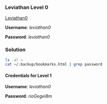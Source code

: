 ### Leviathan Level 0

[Leviathan0](http://overthewire.org/wargames/leviathan/leviathan0.html)

**Username**: *leviathan0*

**Password**: *leviathan0*


### Solution
```bash
ls -al ~
cat ~/.backup/bookmarks.html | grep password
```

#### Credentials for Level 1

**Username**: *leviathan0*

**Password**: *rioGegei8m*
